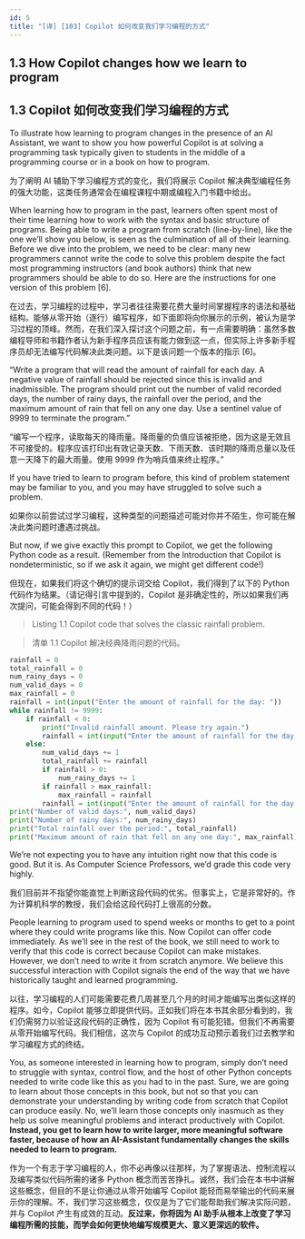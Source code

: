 ```yaml
---
id: 5
title: "[译] [103] Copilot 如何改变我们学习编程的方式"
---
```


## 1.3 How Copilot changes how we learn to program
## 1.3 Copilot 如何改变我们学习编程的方式

To illustrate how learning to program changes in the presence of an AI Assistant, we want to show you how powerful Copilot is at solving a programming task typically given to students in the middle of a programming course or in a book on how to program.

为了阐明 AI 辅助下学习编程方式的变化，我们将展示 Copilot 解决典型编程任务的强大功能，这类任务通常会在编程课程中期或编程入门书籍中给出。


When learning how to program in the past, learners often spent most of their time learning how to work with the syntax and basic structure of programs. Being able to write a program from scratch (line-by-line), like the one we’ll show you below, is seen as the culmination of all of their learning. Before we dive into the problem, we need to be clear: many new programmers cannot write the code to solve this problem despite the fact most programming instructors (and book authors) think that new programmers should be able to do so. Here are the instructions for one version of this problem [6].

在过去，学习编程的过程中，学习者往往需要花费大量时间掌握程序的语法和基础结构。能够从零开始（逐行）编写程序，如下面即将向你展示的示例，被认为是学习过程的顶峰。然而，在我们深入探讨这个问题之前，有一点需要明确：虽然多数编程导师和书籍作者认为新手程序员应该有能力做到这一点，但实际上许多新手程序员却无法编写代码解决此类问题。以下是该问题一个版本的指示 [6]。

“Write a program that will read the amount of rainfall for each day. A negative value of rainfall should be rejected since this is invalid and inadmissible. The program should print out the number of valid recorded days, the number of rainy days, the rainfall over the period, and the maximum amount of rain that fell on any one day. Use a sentinel value of 9999 to terminate the program.”

“编写一个程序，读取每天的降雨量。降雨量的负值应该被拒绝，因为这是无效且不可接受的。程序应该打印出有效记录天数、下雨天数、该时期的降雨总量以及任意一天降下的最大雨量。使用 9999 作为哨兵值来终止程序。”

If you have tried to learn to program before, this kind of problem statement may be familiar to you, and you may have struggled to solve such a problem.

如果你以前尝试过学习编程，这种类型的问题描述可能对你并不陌生，你可能在解决此类问题时遭遇过挑战。

But now, if we give exactly this prompt to Copilot, we get the following Python code as a result. (Remember from the Introduction that Copilot is nondeterministic, so if we ask it again, we might get different code!)

但现在，如果我们将这个确切的提示词交给 Copilot，我们得到了以下的 Python 代码作为结果。（请记得引言中提到的，Copilot 是非确定性的，所以如果我们再次提问，可能会得到不同的代码！）


> Listing 1.1 Copilot code that solves the classic rainfall problem.

> 清单 1.1 Copilot 解决经典降雨问题的代码。

```python
rainfall = 0
total_rainfall = 0
num_rainy_days = 0
num_valid_days = 0
max_rainfall = 0
rainfall = int(input("Enter the amount of rainfall for the day: "))
while rainfall != 9999:
    if rainfall < 0:
        print("Invalid rainfall amount. Please try again.")
        rainfall = int(input("Enter the amount of rainfall for the day: "))
    else:
        num_valid_days += 1
        total_rainfall += rainfall
        if rainfall > 0:
            num_rainy_days += 1
        if rainfall > max_rainfall:
            max_rainfall = rainfall
        rainfall = int(input("Enter the amount of rainfall for the day: "))
print("Number of valid days:", num_valid_days)
print("Number of rainy days:", num_rainy_days)
print("Total rainfall over the period:", total_rainfall)
print("Maximum amount of rain that fell on any one day:", max_rainfall)
```


We’re not expecting you to have any intuition right now that this code is good. But it is. As Computer Science Professors, we’d grade this code very highly.

我们目前并不指望你能直觉上判断这段代码的优劣。但事实上，它是非常好的。作为计算机科学的教授，我们会给这段代码打上很高的分数。


People learning to program used to spend weeks or months to get to a point where they could write programs like this. Now Copilot can offer code immediately. As we’ll see in the rest of the book, we still need to work to verify that this code is correct because Copilot can make mistakes. However, we don’t need to write it from scratch anymore. We believe this successful interaction with Copilot signals the end of the way that we have historically taught and learned programming.

以往，学习编程的人们可能需要花费几周甚至几个月的时间才能编写出类似这样的程序。如今，Copilot 能够立即提供代码。正如我们将在本书其余部分看到的，我们仍需努力以验证这段代码的正确性，因为 Copilot 有可能犯错。但我们不再需要从零开始编写代码。我们相信，这次与 Copilot 的成功互动预示着我们过去教学和学习编程方式的终结。

You, as someone interested in learning how to program, simply don’t need to struggle with syntax, control flow, and the host of other Python concepts needed to write code like this as you had to in the past. Sure, we are going to learn about those concepts in this book, but not so that you can demonstrate your understanding by writing code from scratch that Copilot can produce easily. No, we’ll learn those concepts only inasmuch as they help us solve meaningful problems and interact productively with Copilot. **Instead, you get to learn how to write larger, more meaningful software faster, because of how an AI-Assistant fundamentally changes the skills needed to learn to program.**

作为一个有志于学习编程的人，你不必再像以往那样，为了掌握语法、控制流程以及编写类似代码所需的诸多 Python 概念而苦苦挣扎。诚然，我们会在本书中讲解这些概念，但目的不是让你通过从零开始编写 Copilot 能轻而易举输出的代码来展示你的理解。不，我们学习这些概念，仅仅是为了它们能帮助我们解决实际问题，并与 Copilot 产生有成效的互动。**反过来，你将因为 AI 助手从根本上改变了学习编程所需的技能，而学会如何更快地编写规模更大、意义更深远的软件。**
